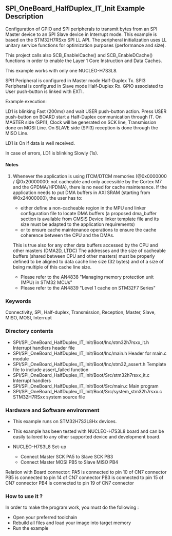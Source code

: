 ﻿## <b>SPI_OneBoard_HalfDuplex_IT_Init Example Description</b>

Configuration of GPIO and SPI peripherals to transmit bytes
from an SPI Master device to an SPI Slave device in Interrupt mode. This example
is based on the STM32H7RSxx SPI LL API. The peripheral initialization uses
LL unitary service functions for optimization purposes (performance and size).

This project calls also SCB_EnableICache() and SCB_EnableDCache() functions in order to enable
the Layer 1 Core Instruction and Data Caches.

This example works with only one NUCLEO-H7S3L8.

SPI1 Peripheral is configured in Master mode Half-Duplex Tx.
SPI3 Peripheral is configured in Slave mode Half-Duplex Rx.
GPIO associated to User push-button is linked with EXTI.

Example execution:

LD1 is blinking Fast (200ms) and wait USER push-button action.
Press USER push-button on BOARD start a Half-Duplex communication through IT.
On MASTER side (SPI1), Clock will be generated on SCK line, Transmission done on MOSI Line.
On SLAVE side (SPI3) reception is done through the MISO Line.

LD1 is On if data is well received.

In case of errors, LD1 is blinking Slowly (1s).

#### <b>Notes</b>

 1. Whenever the application is using ITCM/DTCM memories (@0x0000000 / @0x20000000: not cacheable and only accessible
    by the Cortex M7 and the GPDMA/HPDMA), there is no need for cache maintenance.
    If the application needs to put DMA buffers in AXI SRAM (starting from @0x24000000), the user has to:
    - either define a non-cacheable region in the MPU and linker configuration file to locate DMA buffers
      (a proposed dma_buffer section is available from CMSIS Device linker template file and its size must
      be adapted to the application requirements)
    - or to ensure cache maintenance operations to ensure the cache coherence between the CPU and the DMAs.

    This is true also for any other data buffers accessed by the CPU and other masters (DMA2D, LTDC)
    The addresses and the size of cacheable buffers (shared between CPU and other masters)
    must be properly defined to be aligned to data cache line size (32 bytes) and of a size of being multiple
    of this cache line size.
    - Please refer to the AN4838 "Managing memory protection unit (MPU) in STM32 MCUs"
    - Please refer to the AN4839 "Level 1 cache on STM32F7 Series"

### <b>Keywords</b>

Connectivity, SPI, Half-duplex, Transmission, Reception, Master, Slave, MISO, MOSI, Interrupt

### <b>Directory contents</b>

  - SPI/SPI_OneBoard_HalfDuplex_IT_Init/Boot/Inc/stm32h7rsxx_it.h        Interrupt handlers header file
  - SPI/SPI_OneBoard_HalfDuplex_IT_Init/Boot/Inc/main.h                  Header for main.c module
  - SPI/SPI_OneBoard_HalfDuplex_IT_Init/Boot/Inc/stm32_assert.h          Template file to include assert_failed function
  - SPI/SPI_OneBoard_HalfDuplex_IT_Init/Boot/Src/stm32h7rsxx_it.c        Interrupt handlers
  - SPI/SPI_OneBoard_HalfDuplex_IT_Init/Boot/Src/main.c                  Main program
  - SPI/SPI_OneBoard_HalfDuplex_IT_Init/Boot/Src/system_stm32h7rsxx.c    STM32H7RSxx system source file

### <b>Hardware and Software environment</b>

  - This example runs on STM32H7S3L8Hx devices.

  - This example has been tested with NUCLEO-H7S3L8 board and can be
    easily tailored to any other supported device and development board.

  - NUCLEO-H7S3L8 Set-up
    - Connect Master SCK  PA5 to Slave SCK  PB3
    - Connect Master MOSI PB5 to Slave MISO PB4

Relation with Board connector:
  PA5  is connected to pin 10 of CN7 connector
  PB5  is connected to pin 14 of CN7 connector
  PB3 is connected to pin 15 of CN7 connector
  PB4 is connected to pin 19 of CN7 connector

### <b>How to use it ?</b> 

In order to make the program work, you must do the following :

 - Open your preferred toolchain
 - Rebuild all files and load your image into target memory
 - Run the example


